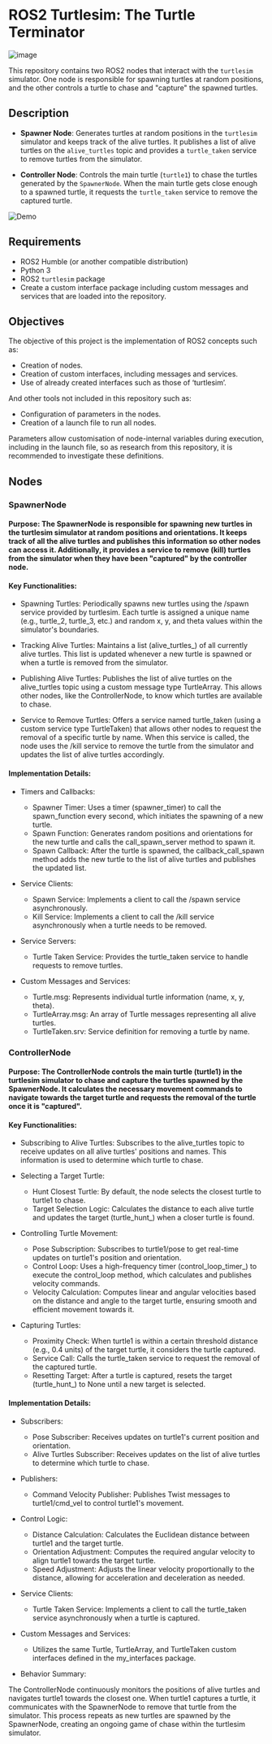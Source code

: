 # ROS2 Turtlesim: The Turtle Terminator

![image](https://github.com/user-attachments/assets/0b1368a2-2074-4fb1-a694-66b68de0117e)

This repository contains two ROS2 nodes that interact with the `turtlesim` simulator. One node is responsible for spawning turtles at random positions, and the other controls a turtle to chase and "capture" the spawned turtles.

## Description

- **Spawner Node**: Generates turtles at random positions in the `turtlesim` simulator and keeps track of the alive turtles. It publishes a list of alive turtles on the `alive_turtles` topic and provides a `turtle_taken` service to remove turtles from the simulator.

- **Controller Node**: Controls the main turtle (`turtle1`) to chase the turtles generated by the `SpawnerNode`. When the main turtle gets close enough to a spawned turtle, it requests the `turtle_taken` service to remove the captured turtle.

![Demo](https://github.com/user-attachments/assets/cc9e82dd-69d4-4053-91a1-4166b7e1a548)

## Requirements

- ROS2 Humble (or another compatible distribution)
- Python 3
- ROS2 `turtlesim` package
- Create a custom interface package including custom messages and services that are loaded into the repository.

## Objectives
The objective of this project is the implementation of ROS2 concepts such as:
- Creation of nodes.
- Creation of custom interfaces, including messages and services.
- Use of already created interfaces such as those of ‘turtlesim’.

And other tools not included in this repository such as:
- Configuration of parameters in the nodes.
- Creation of a launch file to run all nodes.

Parameters allow customisation of node-internal variables during execution, including in the launch file, so as research from this repository, it is recommended to investigate these definitions.

## Nodes

### SpawnerNode

#### Purpose: The SpawnerNode is responsible for spawning new turtles in the turtlesim simulator at random positions and orientations. It keeps track of all the alive turtles and publishes this information so other nodes can access it. Additionally, it provides a service to remove (kill) turtles from the simulator when they have been "captured" by the controller node.

#### Key Functionalities:

- Spawning Turtles: Periodically spawns new turtles using the /spawn service provided by turtlesim. Each turtle is assigned a unique name (e.g., turtle_2, turtle_3, etc.) and random x, y, and theta values within the simulator's boundaries.

- Tracking Alive Turtles: Maintains a list (alive_turtles_) of all currently alive turtles. This list is updated whenever a new turtle is spawned or when a turtle is removed from the simulator.

- Publishing Alive Turtles: Publishes the list of alive turtles on the alive_turtles topic using a custom message type TurtleArray. This allows other nodes, like the ControllerNode, to know which turtles are available to chase.

- Service to Remove Turtles: Offers a service named turtle_taken (using a custom service type TurtleTaken) that allows other nodes to request the removal of a specific turtle by name. When this service is called, the node uses the /kill service to remove the turtle from the simulator and updates the list of alive turtles accordingly.

#### Implementation Details:

- Timers and Callbacks:

  - Spawner Timer: Uses a timer (spawner_timer) to call the spawn_function every second, which initiates the spawning of a new turtle.
  - Spawn Function: Generates random positions and orientations for the new turtle and calls the call_spawn_server method to spawn it.
  - Spawn Callback: After the turtle is spawned, the callback_call_spawn method adds the new turtle to the list of alive turtles and publishes the updated list.

- Service Clients:

  - Spawn Service: Implements a client to call the /spawn service asynchronously.
  - Kill Service: Implements a client to call the /kill service asynchronously when a turtle needs to be removed.
    
- Service Servers:

  - Turtle Taken Service: Provides the turtle_taken service to handle requests to remove turtles.

- Custom Messages and Services:

  - Turtle.msg: Represents individual turtle information (name, x, y, theta).
  - TurtleArray.msg: An array of Turtle messages representing all alive turtles.
  - TurtleTaken.srv: Service definition for removing a turtle by name.

### ControllerNode

#### Purpose: The ControllerNode controls the main turtle (turtle1) in the turtlesim simulator to chase and capture the turtles spawned by the SpawnerNode. It calculates the necessary movement commands to navigate towards the target turtle and requests the removal of the turtle once it is "captured".

#### Key Functionalities:

- Subscribing to Alive Turtles: Subscribes to the alive_turtles topic to receive updates on all alive turtles' positions and names. This information is used to determine which turtle to chase.

- Selecting a Target Turtle:

  - Hunt Closest Turtle: By default, the node selects the closest turtle to turtle1 to chase.
  - Target Selection Logic: Calculates the distance to each alive turtle and updates the target (turtle_hunt_) when a closer turtle is found.

- Controlling Turtle Movement:

  - Pose Subscription: Subscribes to turtle1/pose to get real-time updates on turtle1's position and orientation.
  - Control Loop: Uses a high-frequency timer (control_loop_timer_) to execute the control_loop method, which calculates and publishes velocity commands.
  - Velocity Calculation: Computes linear and angular velocities based on the distance and angle to the target turtle, ensuring smooth and efficient movement towards it.

- Capturing Turtles:

  - Proximity Check: When turtle1 is within a certain threshold distance (e.g., 0.4 units) of the target turtle, it considers the turtle captured.
  - Service Call: Calls the turtle_taken service to request the removal of the captured turtle.
  - Resetting Target: After a turtle is captured, resets the target (turtle_hunt_) to None until a new target is selected.

#### Implementation Details:

- Subscribers:

  - Pose Subscriber: Receives updates on turtle1's current position and orientation.
  - Alive Turtles Subscriber: Receives updates on the list of alive turtles to determine which turtle to chase.

- Publishers:

  - Command Velocity Publisher: Publishes Twist messages to turtle1/cmd_vel to control turtle1's movement.

- Control Logic:

  - Distance Calculation: Calculates the Euclidean distance between turtle1 and the target turtle.
  - Orientation Adjustment: Computes the required angular velocity to align turtle1 towards the target turtle.
  - Speed Adjustment: Adjusts the linear velocity proportionally to the distance, allowing for acceleration and deceleration as needed.

- Service Clients:

  - Turtle Taken Service: Implements a client to call the turtle_taken service asynchronously when a turtle is captured.

- Custom Messages and Services:

  - Utilizes the same Turtle, TurtleArray, and TurtleTaken custom interfaces defined in the my_interfaces package.

- Behavior Summary:

The ControllerNode continuously monitors the positions of alive turtles and navigates turtle1 towards the closest one.
When turtle1 captures a turtle, it communicates with the SpawnerNode to remove that turtle from the simulator.
This process repeats as new turtles are spawned by the SpawnerNode, creating an ongoing game of chase within the turtlesim simulator.
